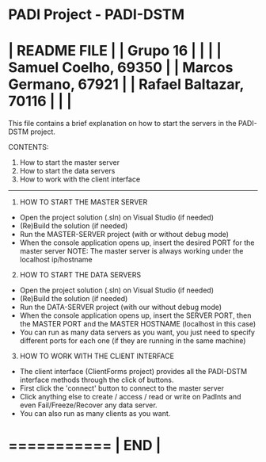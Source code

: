 PADI Project - PADI-DSTM
 ========================
|      README FILE       |
|       Grupo  16        |
|                        |
| Samuel Coelho,   69350 | 
| Marcos Germano,  67921 |
| Rafael Baltazar, 70116 |
|                        |
 ========================

This file contains a brief explanation on how to start the servers in the PADI-DSTM project.

CONTENTS:
1. How to start the master server
2. How to start the data servers
3. How to work with the client interface

---------------------------------

1. HOW TO START THE MASTER SERVER

- Open the project solution (.sln) on Visual Studio (if needed)
- (Re)Build the solution (if needed)
- Run the MASTER-SERVER project (with or without debug mode)
- When the console application opens up, insert the desired PORT for the master server
NOTE: The master server is always working under the localhost ip/hostname

2. HOW TO START THE DATA SERVERS

- Open the project solution (.sln) on Visual Studio (if needed)
- (Re)Build the solution (if needed)
- Run the DATA-SERVER project (with our without debug mode)
- When the console application opens up, insert the SERVER PORT, then the MASTER PORT and the MASTER HOSTNAME (localhost in this case)
- You can run as many data servers as you want, you just need to specify different ports for each one (if they are running in the same machine)

3. HOW TO WORK WITH THE CLIENT INTERFACE

- The client interface (ClientForms project) provides all the PADI-DSTM interface methods through the click of buttons.
- First click the 'connect' button to connect to the master server
- Click anything else to create / access / read or write on PadInts and even Fail/Freeze/Recover any data server.
- You can also run as many clients as you want.

 ===========
|    END    |
 ===========

